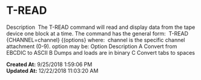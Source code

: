 # T-READ

Description  The T-READ command will read and display data from the tape device one block at a time. The command has the general form:  T-READ {CHANNEL=channel} {(options} where:  channel is the specific channel attachment (0-9). option may be: Option Description A Convert from EBCDIC to ASCII B Dumps and loads are in binary C Convert tabs to spaces  

**Created At:** 9/25/2018 1:59:06 PM  
**Updated At:** 12/22/2018 11:03:20 AM  

